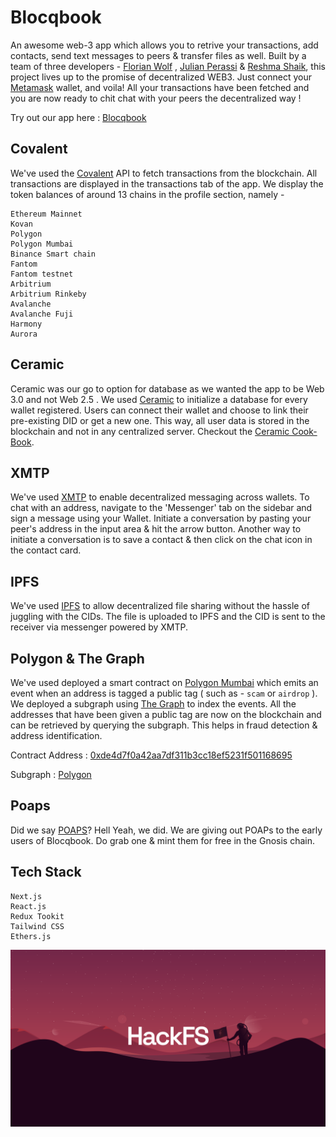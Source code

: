 # Blocqbook

An awesome web-3 app which allows you to retrive your transactions, add contacts, send text messages to peers & transfer files as well. Built by a team of three developers - [Florian Wolf](https://github.com/3lLobo) , [Julian Perassi](https://github.com/perassijulian) & [Reshma Shaik](https://github.com/TheReshma), this project lives up to the promise of decentralized WEB3. Just connect your [Metamask](https://metamask.io/) wallet, and voila! All your transactions have been fetched and you are now ready to chit chat with your peers the decentralized way !

Try out our app here : [Blocqbook](https://blocqbook.netlify.app/)

## Covalent

We've used the [Covalent](https://www.covalenthq.com/) API to fetch transactions from the blockchain. All transactions are displayed in the transactions tab of the app. We display the token balances of around 13 chains in the profile section, namely -

```
Ethereum Mainnet 
Kovan
Polygon
Polygon Mumbai
Binance Smart chain
Fantom
Fantom testnet
Arbitrium
Arbitrium Rinkeby
Avalanche
Avalanche Fuji
Harmony
Aurora 
```

## Ceramic 

Ceramic was our go to option for database as we wanted the app to be Web 3.0 and not Web 2.5 . We used [Ceramic](https://ceramic.network/) to initialize a database for every wallet registered. Users can connect their wallet and choose to link their pre-existing DID or get a new one. This way, all user data is stored in the blockchain and not in any centralized server. Checkout the [Ceramic Cook-Book](./ceramic/ceramicCookBook.md).

## XMTP 

We've used [XMTP](https://xmtp.com/) to enable decentralized messaging across wallets. To chat with an address, navigate to the 'Messenger' tab on the sidebar and sign a message using your Wallet. Initiate a conversation by pasting your peer's address in the input area & hit the arrow button. Another way to initiate a conversation is to save a contact & then click on the chat icon in the contact card.

## IPFS 

We've used [IPFS](https://ipfs.io/) to allow decentralized file sharing without the hassle of juggling with the CIDs. The file is uploaded to IPFS and the CID is sent to the receiver via messenger powered by XMTP.

## Polygon & The Graph

We've used deployed a smart contract on [Polygon Mumbai](https://mumbai.polygonscan.com/) which emits an event when an address is tagged a public tag ( such as - ``scam`` or ``airdrop`` ). We deployed a subgraph using [The Graph](https://thegraph.com/hosted-service) to index the events. All the addresses that have been given a public tag are now on the blockchain and can be retrieved by querying the subgraph. This helps in fraud detection & address identification.

Contract Address : [0xde4d7f0a42aa7df311b3cc18ef5231f501168695](https://mumbai.polygonscan.com/address/0xde4d7f0a42aa7df311b3cc18ef5231f501168695#events)

Subgraph : [Polygon](https://thegraph.com/hosted-service/subgraph/notthatdumb/contract-polygon)

## Poaps

Did we say [POAPS](https://poap.xyz/)?  Hell Yeah, we did. We are giving out POAPs to the early users of Blocqbook. Do grab one & mint them for free in the Gnosis chain.

## Tech Stack 

```
Next.js
React.js
Redux Tookit
Tailwind CSS
Ethers.js
```

![HFs](./public/hacqFSbanner.png)

